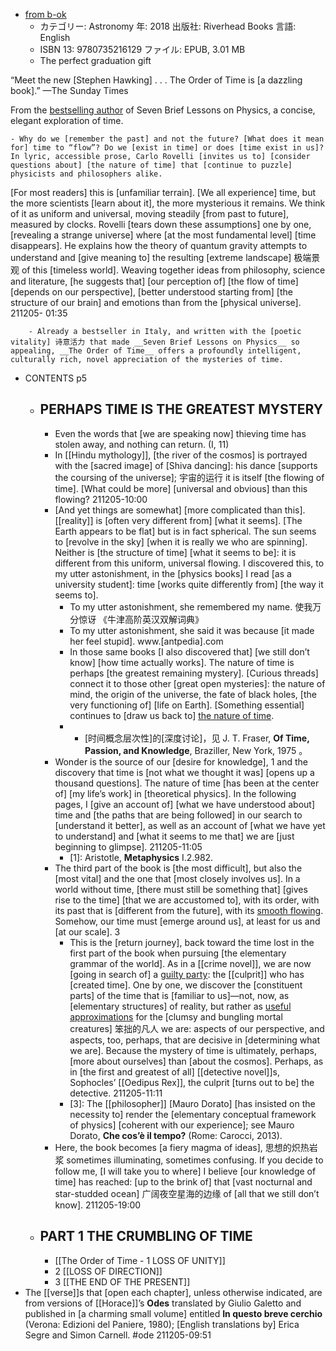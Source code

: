 - [from b-ok](https://jp1lib.org/book/3506387/ed8f6b)
    - カテゴリー: Astronomy
年: 2018
出版社: Riverhead Books
言語: English
    - ISBN 13: 9780735216129
ファイル: EPUB, 3.01 MB
    - The perfect graduation gift

“Meet the new [Stephen Hawking] . . . The Order of Time is [a dazzling book].” —The Sunday Times

From the [bestselling author](((eg-ciXBI4))) of Seven Brief Lessons on Physics, a concise, elegant exploration of time.


    - Why do we [remember the past] and not the future? [What does it mean for] time to “flow”? Do we [exist in time] or does [time exist in us]? In lyric, accessible prose, Carlo Rovelli [invites us to] [consider questions about] [the nature of time] that [continue to puzzle] physicists and philosophers alike.

[For most readers] this is [unfamiliar terrain]. [We all experience] time, but the more scientists [learn about it], the more mysterious it remains. We think of it as uniform and universal, moving steadily [from past to future], measured by clocks. Rovelli [tears down these assumptions] one by one, [revealing a strange universe] where [at the most fundamental level] [time disappears]. He explains how the theory of quantum gravity attempts to understand and [give meaning to] the resulting [extreme landscape] 极端景观 of this [timeless world]. Weaving together ideas from philosophy, science and literature, [he suggests that] [our perception of] [the flow of time] [depends on our perspective], [better understood starting from] [the structure of our brain] and emotions than from the [physical universe].
211205- 01:35


        - Already a bestseller in Italy, and written with the [poetic vitality] 诗意活力 that made __Seven Brief Lessons on Physics__ so appealing, __The Order of Time__ offers a profoundly intelligent, culturally rich, novel appreciation of the mysteries of time.
- CONTENTS p5
    - ## PERHAPS TIME IS THE GREATEST MYSTERY
        - Even the words that [we are speaking now]
thieving time
has stolen away,
and nothing can return. (I, 11)
        - In [[Hindu mythology]], [the river of the cosmos] is portrayed with the [sacred image] of [Shiva dancing]: his dance [supports the coursing of the universe]; 宇宙的运行 it is itself [the flowing of time]. [What could be more] [universal and obvious] than this flowing?
211205-10:00
        - [And yet things are somewhat] [more complicated than this]. [[reality]] is [often very different from] [what it seems]. [The Earth appears to be flat] but is in fact spherical. The sun seems to [revolve in the sky] [when it is really we who are spinning]. Neither is [the structure of time] [what it seems to be]: it is different from this uniform, universal flowing. I discovered this, to my utter astonishment, in the [physics books] I read [as a university student]: time [works quite differently from] [the way it seems to].
            - To my utter astonishment, she remembered my name. 使我万分惊讶 《牛津高阶英汉双解词典》
            - To my utter astonishment, she said it was because [it made her feel stupid]. www.[antpedia].com
            - In those same books [I also discovered that] [we still don’t know] [how time actually works]. The nature of time is perhaps [the greatest remaining mystery]. [Curious threads] connect it to those other [great open mysteries]: the nature of mind, the origin of the universe, the fate of black holes, [the very functioning of] [life on Earth]. [Something essential] continues to [draw us back to] [the nature of time](((9x_zRFN_B))).
            - * [时间概念层次性]的[深度讨论]，见 J. T. Fraser, __Of Time, Passion, and Knowledge__, Braziller, New York, 1975 。
        - Wonder is the source of our [desire for knowledge], 1 and the discovery that time is [not what we thought it was] [opens up a thousand questions]. The nature of time [has been at the center of] [my life’s work] in [theoretical physics]. In the following pages, I [give an account of] [what we have understood about] time and [the paths that are being followed] in our search to [understand it better], as well as an account of [what we have yet to understand] and [what it seems to me that] we are [just beginning to glimpse].
211205-11:05
            - [1]: Aristotle, __Metaphysics__ I.2.982.
        - The third part of the book is [the most difficult], but also the [most vital] and the one that [most closely involves us]. In a world without time, [there must still be something that] [gives rise to the time] [that we are accustomed to], with its order, with its past that is [different from the future], with its [smooth flowing](((UQ4yO63do))). Somehow, our time must [emerge around us], at least for us and [at our scale]. 3
            - This is the [return journey], back toward the time lost in the first part of the book when pursuing [the elementary grammar of the world]. As in a [[crime novel]], we are now [going in search of] a [guilty party](((pj1v5pS4E))): the [[culprit]] who has [created time]. One by one, we discover the [constituent parts] of the time that is [familiar to us]—not, now, as [elementary structures] of reality, but rather as [useful approximations]([[approximation]]) for the [clumsy and bungling mortal creatures] 笨拙的凡人 we are: aspects of our perspective, and aspects, too, perhaps, that are decisive in [determining what we are]. Because the mystery of time is ultimately, perhaps, [more about ourselves] than [about the cosmos]. Perhaps, as in [the first and greatest of all] [[detective novel]]s, Sophocles’ [[Oedipus Rex]], the culprit [turns out to be] the detective.
211205-11:11
            - [3]: The [[philosopher]] [Mauro Dorato] [has insisted on the necessity to] render the [elementary conceptual framework of physics] [coherent with our experience]; see Mauro Dorato, __Che cos’è il tempo?__ (Rome: Carocci, 2013).
        - Here, the book becomes [a fiery magma of ideas], 思想的炽热岩浆 sometimes illuminating, sometimes confusing. If you decide to follow me, [I will take you to where] I believe [our knowledge of time] has reached: [up to the brink of] that [vast nocturnal and star-studded ocean] 广阔夜空星海的边缘 of [all that we still don’t know].
211205-19:00
    - ## PART 1 THE CRUMBLING OF TIME
        - [[The Order of Time - 1 LOSS OF UNITY]]
        - 2 [[LOSS OF DIRECTION]]
        - 3 [[THE END OF THE PRESENT]]
- The [[verse]]s that [open each chapter], unless otherwise indicated, are from versions of [[Horace]]’s __Odes__ translated by Giulio Galetto and published in [a charming small volume] entitled __In questo breve cerchio__ (Verona: Edizioni del Paniere, 1980); [English translations by] Erica Segre and Simon Carnell. #ode
211205-09:51
